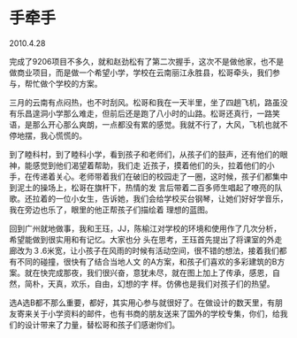 # 手牵手

2010.4.28

完成了9206项目不多久，就和赵劲松有了第二次握手，这次不是做他家，也不是做商业项目，而是做一个希望小学，学校在云南丽江永胜县，松哥牵头，我们参与，帮忙做个学校的方案。

三月的云南有点闷热，也不时刮风。松哥和我在一天半里，坐了四趟飞机，路虽没有乐昌遑洞小学那么难走，但前后还是跑了八小时的山路。松哥还真行，一路笑语，是那么开心那么爽朗，一点都没有累的感觉。我就不行了，大风，飞机也就不停地摆，我心慌慌的。

到了睦科村，到了睦科小学，看到孩子和老师们，从孩子们的鼓声，还有他们的眼神，能感觉到他们渴望着帮助，我们走 近孩子，摸着他们的头，拉着他们的小手，在传递着关心。老师带着我们在破旧的校园走了一圈，这时候，孩子们都集中到泥土的操场上，松哥在旗杆下，热情的发 言后带着二百多师生唱起了嘹亮的队歌。还拉着的一位小女生，告诉她，我们会给学校买台钢琴，让她们好好学音乐，我在旁边也乐了，眼里的他正帮孩子们描绘着 理想的蓝图。

回到广州就地做事，我和王珏，JJ，陈榆江对学校的环境和使用作了几次分析，希望能做到很实用和有记忆。大家也分 头在思考，王珏首先提出了将课室的外走廊改为３.6米宽，让小孩子在风雨的时候有活动空间，很不错的想法，接着我们都有不同的碰撞，很快有了结合当地人文 的A方案，和孩子们喜欢的多彩建筑的B方案。就在快完成那夜，我们很兴奋，意犹未尽，就在图上加上了传承，感恩，自然，简朴，天真，欢乐，自由，幻想的字 样。仿佛也是我们对孩子们的热望。

选A选B都不那么重要，都好，其实用心参与就很好了。在做设计的数天里，有朋友寄来关于小学资料的邮件，也有书商的朋友送来了国外的学校专集，你们，给我们的设计带来了力量，替松哥和孩子们感谢你们。